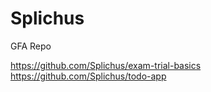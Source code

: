 # Splichus
GFA Repo

https://github.com/Splichus/exam-trial-basics
https://github.com/Splichus/todo-app
